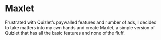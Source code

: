 # Maxlet

Frustrated with Quizlet's paywalled features and number of ads, I decided to take matters into my own hands and create Maxlet, a simple version of Quizlet that has all the basic features and none of the fluff.